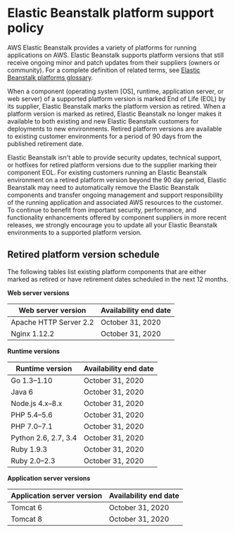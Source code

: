 # Elastic Beanstalk platform support policy<a name="platforms-support-policy"></a>

AWS Elastic Beanstalk provides a variety of platforms for running applications on AWS\. Elastic Beanstalk supports platform versions that still receive ongoing minor and patch updates from their suppliers \(owners or community\)\. For a complete definition of related terms, see [Elastic Beanstalk platforms glossary](platforms-glossary.md)\.

When a component \(operating system \[OS\], runtime, application server, or web server\) of a supported platform version is marked End of Life \(EOL\) by its supplier, Elastic Beanstalk marks the platform version as retired\. When a platform version is marked as retired, Elastic Beanstalk no longer makes it available to both existing and new Elastic Beanstalk customers for deployments to new environments\. Retired platform versions are available to existing customer environments for a period of 90 days from the published retirement date\.

Elastic Beanstalk isn't able to provide security updates, technical support, or hotfixes for retired platform versions due to the supplier marking their component EOL\. For existing customers running an Elastic Beanstalk environment on a retired platform version beyond the 90 day period, Elastic Beanstalk may need to automatically remove the Elastic Beanstalk components and transfer ongoing management and support responsibility of the running application and associated AWS resources to the customer\. To continue to benefit from important security, performance, and functionality enhancements offered by component suppliers in more recent releases, we strongly encourage you to update all your Elastic Beanstalk environments to a supported platform version\.

## Retired platform version schedule<a name="platforms-support-policy.depracation"></a>

The following tables list existing platform components that are either marked as retired or have retirement dates scheduled in the next 12 months\.


**Web server versions**  

|  Web server version  |  Availability end date  | 
| --- | --- | 
| Apache HTTP Server 2\.2 | October 31, 2020 | 
| Nginx 1\.12\.2 | October 31, 2020 | 


**Runtime versions**  

|  Runtime version  |  Availability end date  | 
| --- | --- | 
| Go 1\.3–1\.10 | October 31, 2020 | 
| Java 6 | October 31, 2020 | 
| Node\.js 4\.x–8\.x | October 31, 2020 | 
| PHP 5\.4–5\.6 | October 31, 2020 | 
| PHP 7\.0–7\.1 | October 31, 2020 | 
| Python 2\.6, 2\.7, 3\.4 | October 31, 2020 | 
| Ruby 1\.9\.3 | October 31, 2020 | 
| Ruby 2\.0–2\.3 | October 31, 2020 | 


**Application server versions**  

|  Application server version  |  Availability end date  | 
| --- | --- | 
| Tomcat 6 | October 31, 2020 | 
| Tomcat 8 | October 31, 2020 | 